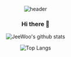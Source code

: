 <div align=center>

![header](https://capsule-render.vercel.app/api?type=slice&color=gradient&text=%20JeeWoo%20%20&height=200&fontSize=100)
 </div>
 <div align=center>

### Hi there 👋
![JeeWoo's github stats](https://github-readme-stats.vercel.app/api?username=cjw020607&show_icons=true&theme=react)  
 
![Top Langs](https://github-readme-stats.vercel.app/api/top-langs/?username=cjw020607&layout=compact&theme=default)
